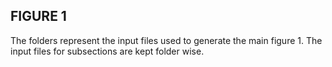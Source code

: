 ## FIGURE 1
The folders represent the input files used to generate the main figure 1. The input files for subsections are kept folder wise.
